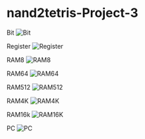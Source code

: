 # nand2tetris-Project-3
Bit
![Bit](https://github.com/Harshitchandel20/nand2tetris-Project-3/assets/138671642/98b8ee55-b431-4a0d-a926-48226307a38d)

Register
![Register](https://github.com/Harshitchandel20/nand2tetris-Project-3/assets/138671642/19621f7f-5850-4a0c-bb9a-d82d719edede)

RAM8
![RAM8](https://github.com/Harshitchandel20/nand2tetris-Project-3/assets/138671642/737ec11d-e440-4fc1-aee2-744d701ec9a3)

RAM64
![RAM64](https://github.com/Harshitchandel20/nand2tetris-Project-3/assets/138671642/4795afcb-583d-4faa-beb2-373b6a350fe8)

RAM512
![RAM512](https://github.com/Harshitchandel20/nand2tetris-Project-3/assets/138671642/ae771b5a-72a7-4ed7-9270-545dba854862)

RAM4K
![RAM4K](https://github.com/Harshitchandel20/nand2tetris-Project-3/assets/138671642/16e73961-6028-4d48-84d0-90e8811f496a)

RAM16k
![RAM16K](https://github.com/Harshitchandel20/nand2tetris-Project-3/assets/138671642/38d0f2df-e33e-4c21-8948-37c3729fb572)

PC
![PC](https://github.com/Harshitchandel20/nand2tetris-Project-3/assets/138671642/7787df00-67e5-4cca-863a-7a6b4890913f)
